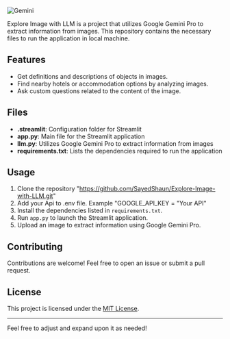 ![Gemini](https://github.com/SayedShaun/Know-Image-with-LLM/assets/126845316/382cd4a2-77ec-4c2e-bacb-7422b607248a)

Explore Image with LLM is a project that utilizes Google Gemini Pro to extract information from images. This repository contains the necessary files to run the application in local machine.

## Features

- Get definitions and descriptions of objects in images.
- Find nearby hotels or accommodation options by analyzing images.
- Ask custom questions related to the content of the image.

## Files

- **.streamlit**: Configuration folder for Streamlit
- **app.py**: Main file for the Streamlit application
- **llm.py**: Utilizes Google Gemini Pro to extract information from images
- **requirements.txt**: Lists the dependencies required to run the application

## Usage

1. Clone the repository "https://github.com/SayedShaun/Explore-Image-with-LLM.git"
2. Add your Api to .env file. Example "GOOGLE_API_KEY = "Your API"
3. Install the dependencies listed in `requirements.txt`.
4. Run `app.py` to launch the Streamlit application.
5. Upload an image to extract information using Google Gemini Pro.

## Contributing

Contributions are welcome! Feel free to open an issue or submit a pull request.

## License

This project is licensed under the [MIT License](LICENSE).

---

Feel free to adjust and expand upon it as needed!
